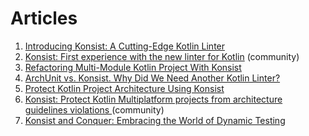 # Articles

1. [Introducing Konsist: A Cutting-Edge Kotlin Linter](https://blog.kotlin-academy.com/introducing-konsist-a-cutting-edge-kotlin-linter-d3ab916a5461)
2. [Konsist: First experience with the new linter for Kotlin](https://proandroiddev.com/konsist-first-experience-with-the-new-linter-for-kotlin-9153b0e7e2c3) (community)
3. [Refactoring Multi-Module Kotlin Project With Konsist](https://medium.com/p/f0de0de59a3d)
4. [ArchUnit vs. Konsist. Why Did We Need Another Kotlin Linter?](https://proandroiddev.com/archunit-vs-konsist-why-did-we-need-another-linter-972c4ff2622d)
5. [Protect Kotlin Project Architecture Using Konsist](https://proandroiddev.com/protect-kotlin-project-architecture-using-konsist-3bfbe1ad0eea)
6. [Konsist: Protect Kotlin Multiplatform projects from architecture guidelines violations ](https://medium.com/@lahirujay/konsist-protect-kotlin-multiplatform-projects-from-architecture-guidelines-violations-d88db0614cbd)(community)
7. [Konsist and Conquer: Embracing the World of Dynamic Testing](https://proandroiddev.com/konsist-and-conquer-embracing-the-world-of-dynamic-testing-07bf2fefcee1)
